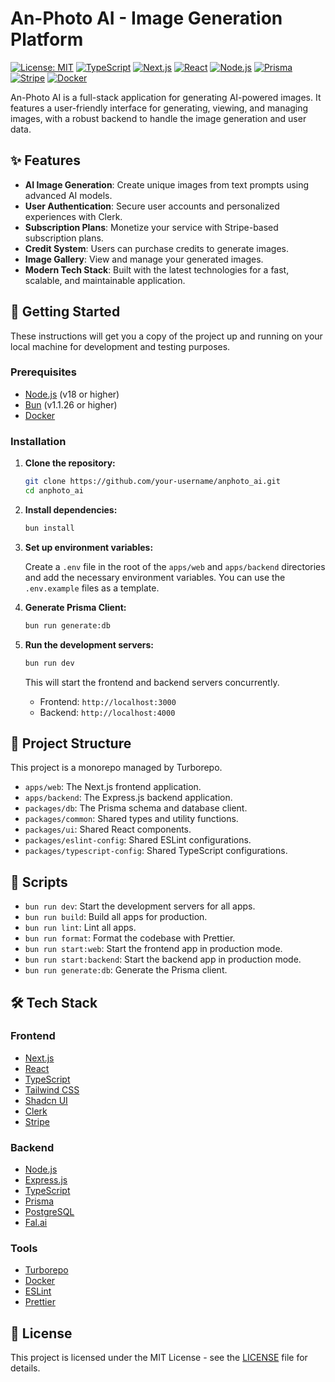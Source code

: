 # An-Photo AI - Image Generation Platform

[![License: MIT](https://img.shields.io/badge/License-MIT-yellow.svg)](https://opensource.org/licenses/MIT)
[![TypeScript](https://img.shields.io/badge/TypeScript-007ACC?style=for-the-badge&logo=typescript&logoColor=white)](https://www.typescriptlang.org/)
[![Next.js](https://img.shields.io/badge/Next.js-000000?style=for-the-badge&logo=next.js&logoColor=white)](https://nextjs.org/)
[![React](https://img.shields.io/badge/React-20232A?style=for-the-badge&logo=react&logoColor=61DAFB)](https://reactjs.org/)
[![Node.js](https://img.shields.io/badge/Node.js-43853D?style=for-the-badge&logo=node.js&logoColor=white)](https://nodejs.org/)
[![Prisma](https://img.shields.io/badge/Prisma-3982CE?style=for-the-badge&logo=Prisma&logoColor=white)](https://www.prisma.io/)
[![Stripe](https://img.shields.io/badge/Stripe-626CD9?style=for-the-badge&logo=Stripe&logoColor=white)](https://stripe.com/)
[![Docker](https://img.shields.io/badge/Docker-2496ED?style=for-the-badge&logo=docker&logoColor=white)](https://www.docker.com/)

An-Photo AI is a full-stack application for generating AI-powered images. It features a user-friendly interface for generating, viewing, and managing images, with a robust backend to handle the image generation and user data.

## ✨ Features

- **AI Image Generation**: Create unique images from text prompts using advanced AI models.
- **User Authentication**: Secure user accounts and personalized experiences with Clerk.
- **Subscription Plans**: Monetize your service with Stripe-based subscription plans.
- **Credit System**: Users can purchase credits to generate images.
- **Image Gallery**: View and manage your generated images.
- **Modern Tech Stack**: Built with the latest technologies for a fast, scalable, and maintainable application.

## 🚀 Getting Started

These instructions will get you a copy of the project up and running on your local machine for development and testing purposes.

### Prerequisites

- [Node.js](https://nodejs.org/en/) (v18 or higher)
- [Bun](https://bun.sh/) (v1.1.26 or higher)
- [Docker](https://www.docker.com/get-started)

### Installation

1.  **Clone the repository:**

    ```bash
    git clone https://github.com/your-username/anphoto_ai.git
    cd anphoto_ai
    ```

2.  **Install dependencies:**

    ```bash
    bun install
    ```

3.  **Set up environment variables:**

    Create a `.env` file in the root of the `apps/web` and `apps/backend` directories and add the necessary environment variables. You can use the `.env.example` files as a template.

4.  **Generate Prisma Client:**

    ```bash
    bun run generate:db
    ```

5.  **Run the development servers:**

    ```bash
    bun run dev
    ```

    This will start the frontend and backend servers concurrently.

    - Frontend: `http://localhost:3000`
    - Backend: `http://localhost:4000`

## 📁 Project Structure

This project is a monorepo managed by Turborepo.

- `apps/web`: The Next.js frontend application.
- `apps/backend`: The Express.js backend application.
- `packages/db`: The Prisma schema and database client.
- `packages/common`: Shared types and utility functions.
- `packages/ui`: Shared React components.
- `packages/eslint-config`: Shared ESLint configurations.
- `packages/typescript-config`: Shared TypeScript configurations.

## 📜 Scripts

- `bun run dev`: Start the development servers for all apps.
- `bun run build`: Build all apps for production.
- `bun run lint`: Lint all apps.
- `bun run format`: Format the codebase with Prettier.
- `bun run start:web`: Start the frontend app in production mode.
- `bun run start:backend`: Start the backend app in production mode.
- `bun run generate:db`: Generate the Prisma client.

## 🛠️ Tech Stack

### Frontend

- [Next.js](https://nextjs.org/)
- [React](https://reactjs.org/)
- [TypeScript](https://www.typescriptlang.org/)
- [Tailwind CSS](https://tailwindcss.com/)
- [Shadcn UI](https://ui.shadcn.com/)
- [Clerk](https://clerk.com/)
- [Stripe](https://stripe.com/)

### Backend

- [Node.js](https://nodejs.org/)
- [Express.js](https://expressjs.com/)
- [TypeScript](https://www.typescriptlang.org/)
- [Prisma](https://www.prisma.io/)
- [PostgreSQL](https://www.postgresql.org/)
- [Fal.ai](https://fal.ai/)

### Tools

- [Turborepo](https://turborepo.org/)
- [Docker](https://www.docker.com/)
- [ESLint](https://eslint.org/)
- [Prettier](https://prettier.io/)

## 📄 License

This project is licensed under the MIT License - see the [LICENSE](LICENSE) file for details.

